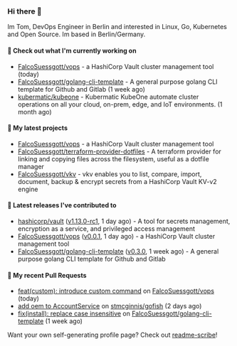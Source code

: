 ### Hi there 👋

Im Tom, DevOps Engineer in Berlin and interested in Linux, Go, Kubernetes and Open Source.
Im based in Berlin/Germany.

#### 👷 Check out what I'm currently working on

- [FalcoSuessgott/vops](https://github.com/FalcoSuessgott/vops) - a HashiCorp Vault cluster management tool (today)
- [FalcoSuessgott/golang-cli-template](https://github.com/FalcoSuessgott/golang-cli-template) - A general purpose golang CLI  template for Github and Gitlab (1 week ago)
- [kubermatic/kubeone](https://github.com/kubermatic/kubeone) - Kubermatic KubeOne automate cluster operations on all your cloud, on-prem, edge, and IoT environments.   (1 month ago)

#### 🌱 My latest projects

- [FalcoSuessgott/vops](https://github.com/FalcoSuessgott/vops) - a HashiCorp Vault cluster management tool
- [FalcoSuessgott/terraform-provider-dotfiles](https://github.com/FalcoSuessgott/terraform-provider-dotfiles) - A terraform provider for linking and copying files across the filesystem, useful as a dotfile manager
- [FalcoSuessgott/vkv](https://github.com/FalcoSuessgott/vkv) - vkv enables you to list, compare, import, document, backup &amp; encrypt secrets from a HashiCorp Vault KV-v2 engine

#### 🔭 Latest releases I've contributed to

- [hashicorp/vault](https://github.com/hashicorp/vault) ([v1.13.0-rc1](https://github.com/hashicorp/vault/releases/tag/v1.13.0-rc1), 1 day ago) - A tool for secrets management, encryption as a service, and privileged access management
- [FalcoSuessgott/vops](https://github.com/FalcoSuessgott/vops) ([v0.0.1](https://github.com/FalcoSuessgott/vops/releases/tag/v0.0.1), 1 day ago) - a HashiCorp Vault cluster management tool
- [FalcoSuessgott/golang-cli-template](https://github.com/FalcoSuessgott/golang-cli-template) ([v0.3.0](https://github.com/FalcoSuessgott/golang-cli-template/releases/tag/v0.3.0), 1 week ago) - A general purpose golang CLI  template for Github and Gitlab

#### 🔨 My recent Pull Requests

- [feat(custom): introduce custom command](https://github.com/FalcoSuessgott/vops/pull/5) on [FalcoSuessgott/vops](https://github.com/FalcoSuessgott/vops) (today)
- [add oem to AccountService](https://github.com/stmcginnis/gofish/pull/226) on [stmcginnis/gofish](https://github.com/stmcginnis/gofish) (2 days ago)
- [fix(install): replace case insensitive](https://github.com/FalcoSuessgott/golang-cli-template/pull/27) on [FalcoSuessgott/golang-cli-template](https://github.com/FalcoSuessgott/golang-cli-template) (1 week ago)

Want your own self-generating profile page? Check out [readme-scribe](https://github.com/muesli/readme-scribe)!
